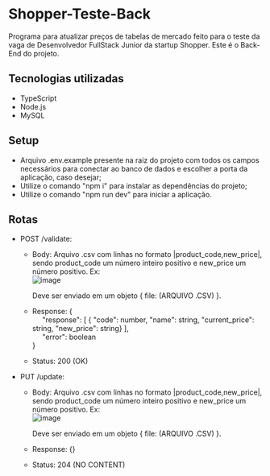 # Shopper-Teste-Back

Programa para atualizar preços de tabelas de mercado feito para o teste da vaga de Desenvolvedor FullStack Junior da startup Shopper. 
Este é o Back-End do projeto.


## Tecnologias utilizadas
  - TypeScript
  - Node.js
  - MySQL

## Setup
 - Arquivo .env.example presente na raiz do projeto com todos os campos necessários para conectar ao banco de dados e escolher a porta da aplicação, caso desejar;
 - Utilize o comando "npm i" para instalar as dependências do projeto;
 - Utilize o comando "npm run dev" para iniciar a aplicação.

## Rotas 
 - POST /validate:
   - Body: Arquivo .csv com linhas no formato |product_code,new_price|, sendo product_code um número inteiro positivo e new_price um número positivo.
        Ex:              
            ![image](https://github.com/kassioba/Shopper-Teste-Back/assets/114841639/9ed7e32d-6315-40a3-9daf-a033a3cc8849)

      Deve ser enviado em um objeto { file: (ARQUIVO .CSV) }.
   -  Response: {  
     &nbsp;&nbsp;&nbsp;&nbsp;&nbsp;"response": [ { "code": number, "name": string, "current_price": string, "new_price": string} ],  
     &nbsp;&nbsp;&nbsp;&nbsp;&nbsp;"error": boolean  
           }  
    - Status: 200 (OK)

- PUT /update:
   - Body: Arquivo .csv com linhas no formato |product_code,new_price|, sendo product_code um número inteiro positivo e new_price um número positivo.
        Ex:              
            ![image](https://github.com/kassioba/Shopper-Teste-Back/assets/114841639/9ed7e32d-6315-40a3-9daf-a033a3cc8849)

      Deve ser enviado em um objeto { file: (ARQUIVO .CSV) }.
  - Response: {}
  - Status: 204 (NO CONTENT)
